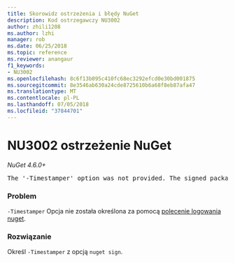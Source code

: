 ```yaml
---
title: Skorowidz ostrzeżenia i błędy NuGet
description: Kod ostrzegawczy NU3002
author: zhili1208
ms.author: lzhi
manager: rob
ms.date: 06/25/2018
ms.topic: reference
ms.reviewer: anangaur
f1_keywords:
- NU3002
ms.openlocfilehash: 8c6f13b095c410fc68ec3292efcd0e30bd001875
ms.sourcegitcommit: 8e3546ab630a24cde8725610b6a68f8eb87afa47
ms.translationtype: MT
ms.contentlocale: pl-PL
ms.lasthandoff: 07/05/2018
ms.locfileid: "37844701"
---
```

# <a name="nuget-warning-nu3002"></a>NU3002 ostrzeżenie NuGet

*NuGet 4.6.0+*

<pre>The '-Timestamper' option was not provided. The signed package will not be timestamped.</pre>

### <a name="issue"></a>Problem
`-Timestamper` Opcja nie została określona za pomocą [polecenie logowania nuget](../../tools/cli-ref-sign.md).

### <a name="solution"></a>Rozwiązanie
Określ `-Timestamper` z opcją `nuget sign`.